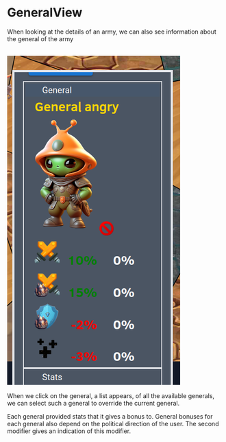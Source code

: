 # GeneralView

When looking at the details of an army, we can also see information about the general of the army

<br>![alt text](../images/general_view.png)

When we click on the general, a list appears, of all the available generals,
we can select such a general to override the current general.

Each general provided stats that it gives a bonus to. General bonuses for each general also depend
on the political direction of the user. The second modifier gives an indication of this modifier.
